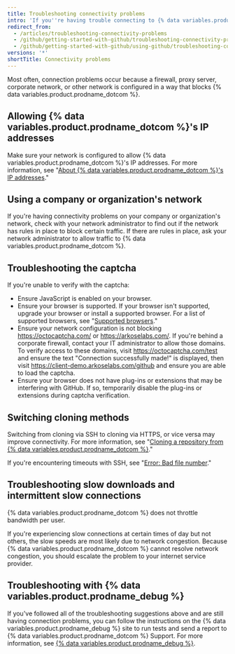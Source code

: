 ```yaml
---
title: Troubleshooting connectivity problems
intro: 'If you''re having trouble connecting to {% data variables.product.prodname_dotcom %}, you can troubleshoot your connection, then use the {% data variables.product.prodname_debug %} tool to diagnose problems.'
redirect_from:
  - /articles/troubleshooting-connectivity-problems
  - /github/getting-started-with-github/troubleshooting-connectivity-problems
  - /github/getting-started-with-github/using-github/troubleshooting-connectivity-problems
versions: '*'
shortTitle: Connectivity problems
---
```

Most often, connection problems occur because a firewall, proxy server, corporate network, or other network is configured in a way that blocks {% data variables.product.prodname_dotcom %}.

## Allowing {% data variables.product.prodname_dotcom %}'s IP addresses

Make sure your network is configured to allow {% data variables.product.prodname_dotcom %}'s IP addresses. For more information, see "[About {% data variables.product.prodname_dotcom %}'s IP addresses](/articles/about-github-s-ip-addresses)."

## Using a company or organization's network

If you're having connectivity problems on your company or organization's network, check with your network administrator to find out if the network has rules in place to block certain traffic. If there are rules in place, ask your network administrator to allow traffic to {% data variables.product.prodname_dotcom %}.

## Troubleshooting the captcha

If you're unable to verify with the captcha:
- Ensure JavaScript is enabled on your browser.
- Ensure your browser is supported. If your browser isn't supported, upgrade your browser or install a supported browser. For a list of supported browsers, see "[Supported browsers](/articles/supported-browsers)."
- Ensure your network configuration is not blocking https://octocaptcha.com/ or https://arkoselabs.com/. If you're behind a corporate firewall, contact your IT administrator to allow those domains. To verify access to these domains, visit https://octocaptcha.com/test and ensure the text "Connection successfully made!" is displayed, then visit https://client-demo.arkoselabs.com/github and ensure you are able to load the captcha.
- Ensure your browser does not have plug-ins or extensions that may be interfering with GitHub. If so, temporarily disable the plug-ins or extensions during captcha verification.

## Switching cloning methods

Switching from cloning via SSH to cloning via HTTPS, or vice versa may improve connectivity. For more information, see "[Cloning a repository from {% data variables.product.prodname_dotcom %}](/articles/cloning-a-repository-from-github)."

If you're encountering timeouts with SSH, see "[Error: Bad file number](/articles/error-bad-file-number)."

## Troubleshooting slow downloads and intermittent slow connections

{% data variables.product.prodname_dotcom %} does not throttle bandwidth per user.

If you're experiencing slow connections at certain times of day but not others, the slow speeds are most likely due to network congestion. Because {% data variables.product.prodname_dotcom %} cannot resolve network congestion, you should escalate the problem to your internet service provider.

## Troubleshooting with {% data variables.product.prodname_debug %}

If you've followed all of the troubleshooting suggestions above and are still having connection problems, you can follow the instructions on the {% data variables.product.prodname_debug %} site to run tests and send a report to {% data variables.product.prodname_dotcom %} Support. For more information, see [{% data variables.product.prodname_debug %}](https://github-debug.com/).
